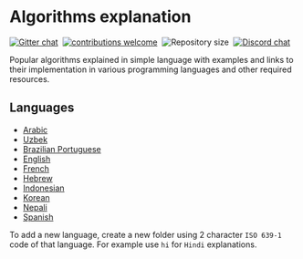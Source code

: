 # Algorithms explanation

[![Gitter chat](https://img.shields.io/badge/Chat-Gitter-ff69b4.svg?label=Chat&logo=gitter&style=flat-square)](https://gitter.im/TheAlgorithms/community)&nbsp;
[![contributions welcome](https://img.shields.io/static/v1.svg?label=Contributions&message=Welcome&color=0059b3&style=flat-square)](https://github.com/TheAlgorithms/Ruby/blob/master/CONTRIBUTING.md)&nbsp;
![Repository size](https://img.shields.io/github/repo-size/TheAlgorithms/Algorithms-Explanation.svg?label=Repo%20size&style=flat-square)&nbsp;
[![Discord chat](https://img.shields.io/discord/808045925556682782.svg?logo=discord&colorB=5865F2&style=flat-square)](https://discord.gg/c7MnfGFGa6)

Popular algorithms explained in simple language with examples and links to their implementation in various programming languages and other required resources.

## Languages

- [Arabic](./ar)
- [Uzbek](./uz)
- [Brazilian Portuguese](./pt-br)
- [English](./en)
- [French](./fr)
- [Hebrew](./he)
- [Indonesian](./id)
- [Korean](./ko)
- [Nepali](./ne)
- [Spanish](./es)

To add a new language, create a new folder using 2 character `ISO 639-1` code of that language. For example use `hi` for `Hindi` explanations.
